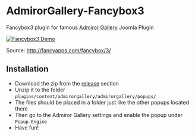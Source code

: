 # AdmirorGallery-Fancybox3
Fancybox3 plugin for famous [Admiror Gallery](https://github.com/vasiljevski/admirorgallery) Joomla Plugin

[![Fancybox3 Demo](https://j.gifs.com/JZ35n2.gif)](http://fancyapps.com/fancybox/3/)

Source: http://fancyapps.com/fancybox/3/

## Installation
- Download the zip from the [release](https://github.com/minils/AdmirorGallery-Fancybox3/releases) section
- Unzip it to the folder `plugins/content/admirorgallery/admirorgallery/popups/`
- The files should be placed in a folder just like the other popups located there
- Then go to the Admiror Gallery settings and enable the popup under `Popup Engine`
- Have fun!
